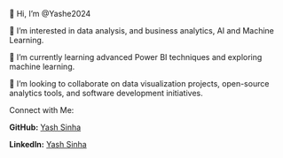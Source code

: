 👋 Hi, I’m @Yashe2024

👀 I’m interested in data analysis, and business analytics, AI and Machine Learning.

🌱 I’m currently learning advanced Power BI techniques and exploring machine learning.

💞️ I’m looking to collaborate on data visualization projects, open-source analytics tools, and software development initiatives.

Connect with Me:

 **GitHub:** [Yash Sinha](https://github.com/Yashe2024)
 
 **LinkedIn:** [Yash Sinha](https://www.linkedin.com/in/yashsinha2024/)
 


